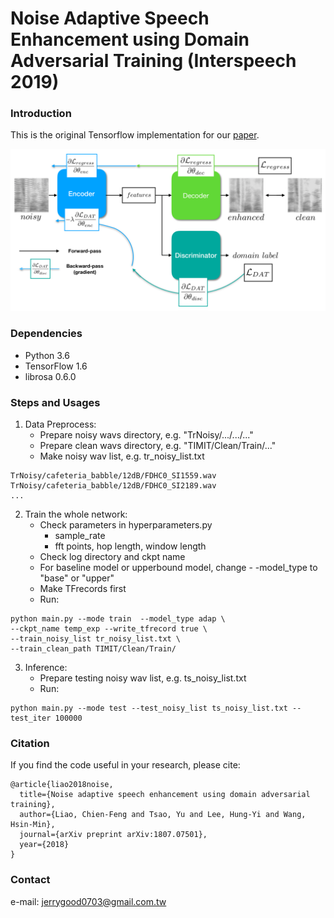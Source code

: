 # Noise Adaptive Speech Enhancement using Domain Adversarial Training (Interspeech 2019)


### Introduction
This is the original Tensorflow implementation for our [paper](https://arxiv.org/abs/1807.07501).

<img src="imgs/workflow.png"/>

### Dependencies
* Python 3.6
* TensorFlow 1.6
* librosa 0.6.0

### Steps and Usages
1. Data Preprocess:
    - Prepare noisy wavs directory, e.g. "TrNoisy/.../.../..."
    - Prepare clean wavs directory, e.g. "TIMIT/Clean/Train/..."
    - Make noisy wav list, e.g. tr_noisy_list.txt 
<pre><code>TrNoisy/cafeteria_babble/12dB/FDHC0_SI1559.wav
TrNoisy/cafeteria_babble/12dB/FDHC0_SI2189.wav
...</code></pre>

2. Train the whole network:
    - Check parameters in hyperparameters.py
      - sample_rate
      - fft points, hop length, window length
    - Check log directory and ckpt name
    - For baseline model or  upperbound model, change - -model_type to "base" or  "upper"
    - Make TFrecords first
    - Run:
<pre><code>python main.py --mode train  --model_type adap \
--ckpt_name temp_exp --write_tfrecord true \
--train_noisy_list tr_noisy_list.txt \
--train_clean_path TIMIT/Clean/Train/ </code></pre>
 
3. Inference:
    - Prepare testing noisy wav list, e.g. ts_noisy_list.txt 
    - Run:
<pre><code>python main.py --mode test --test_noisy_list ts_noisy_list.txt --test_iter 100000</code></pre>

### Citation

If you find the code useful in your research, please cite:
    
    @article{liao2018noise,
      title={Noise adaptive speech enhancement using domain adversarial training},
      author={Liao, Chien-Feng and Tsao, Yu and Lee, Hung-Yi and Wang, Hsin-Min},
      journal={arXiv preprint arXiv:1807.07501},
      year={2018}
    }
    
### Contact

e-mail: jerrygood0703@gmail.com.tw
